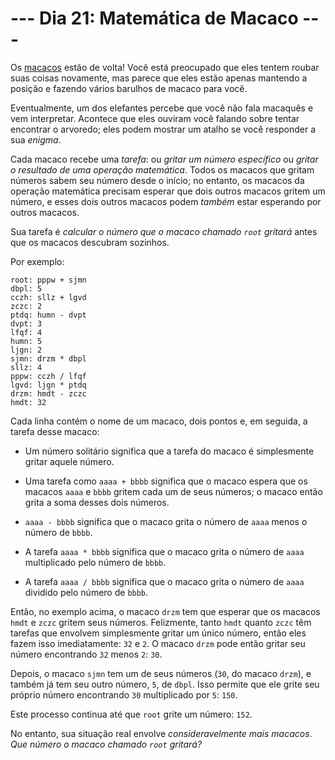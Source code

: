 # --- Dia 21: Matemática de Macaco ---

Os [macacos](../day11) estão de volta! Você está preocupado que eles tentem roubar suas coisas novamente, mas parece que eles estão apenas mantendo a posição e fazendo vários barulhos de macaco para você.

Eventualmente, um dos elefantes percebe que você não fala macaquês e vem interpretar. Acontece que eles ouviram você falando sobre tentar encontrar o arvoredo; eles podem mostrar um atalho se você responder a sua *enigma*.

Cada macaco recebe uma *tarefa*: ou *gritar um número específico* ou *gritar o resultado de uma operação matemática*. Todos os macacos que gritam números sabem seu número desde o início; no entanto, os macacos da operação matemática precisam esperar que dois outros macacos gritem um número, e esses dois outros macacos podem *também* estar esperando por outros macacos.

Sua tarefa é *calcular o número que o macaco chamado `root` gritará* antes que os macacos descubram sozinhos.

Por exemplo:

```
root: pppw + sjmn
dbpl: 5
cczh: sllz + lgvd
zczc: 2
ptdq: humn - dvpt
dvpt: 3
lfqf: 4
humn: 5
ljgn: 2
sjmn: drzm * dbpl
sllz: 4
pppw: cczh / lfqf
lgvd: ljgn * ptdq
drzm: hmdt - zczc
hmdt: 32

```

Cada linha contém o nome de um macaco, dois pontos e, em seguida, a tarefa desse macaco:


  - Um número solitário significa que a tarefa do macaco é simplesmente gritar aquele número.

  - Uma tarefa como `aaaa + bbbb` significa que o macaco espera que os macacos `aaaa` e `bbbb` gritem cada um de seus números; o macaco então grita a soma desses dois números.

  - `aaaa - bbbb` significa que o macaco grita o número de `aaaa` menos o número de `bbbb`.

  - A tarefa `aaaa * bbbb` significa que o macaco grita o número de `aaaa` multiplicado pelo número de `bbbb`.

  - A tarefa `aaaa / bbbb` significa que o macaco grita o número de `aaaa` dividido pelo número de `bbbb`.


Então, no exemplo acima, o macaco `drzm` tem que esperar que os macacos `hmdt` e `zczc` gritem seus números. Felizmente, tanto `hmdt` quanto `zczc` têm tarefas que envolvem simplesmente gritar um único número, então eles fazem isso imediatamente: `32` e `2`. O macaco `drzm` pode então gritar seu número encontrando `32` menos `2`: `30`.

Depois, o macaco `sjmn` tem um de seus números (`30`, do macaco `drzm`), e também já tem seu outro número, `5`, de `dbpl`. Isso permite que ele grite seu próprio número encontrando `30` multiplicado por `5`: `150`.

Este processo continua até que `root` grite um número: `152`.

No entanto, sua situação real envolve *consideravelmente mais macacos*. *Que número o macaco chamado `root` gritará?*

